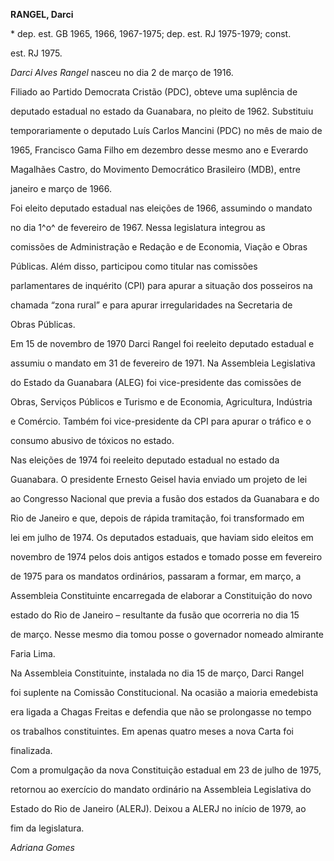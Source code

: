 **RANGEL, Darci**



\* dep. est. GB 1965, 1966, 1967-1975; dep. est. RJ 1975-1979; const.

est. RJ 1975.



*Darci Alves Rangel* nasceu no dia 2 de março de 1916.



Filiado ao Partido Democrata Cristão (PDC), obteve uma suplência de

deputado estadual no estado da Guanabara, no pleito de 1962. Substituiu

temporariamente o deputado Luís Carlos Mancini (PDC) no mês de maio de

1965, Francisco Gama Filho em dezembro desse mesmo ano e Everardo

Magalhães Castro, do Movimento Democrático Brasileiro (MDB), entre

janeiro e março de 1966.



Foi eleito deputado estadual nas eleições de 1966, assumindo o mandato

no dia 1^o^ de fevereiro de 1967. Nessa legislatura integrou as

comissões de Administração e Redação e de Economia, Viação e Obras

Públicas. Além disso, participou como titular nas comissões

parlamentares de inquérito (CPI) para apurar a situação dos posseiros na

chamada “zona rural” e para apurar irregularidades na Secretaria de

Obras Públicas.



Em 15 de novembro de 1970 Darci Rangel foi reeleito deputado estadual e

assumiu o mandato em 31 de fevereiro de 1971. Na Assembleia Legislativa

do Estado da Guanabara (ALEG) foi vice-presidente das comissões de

Obras, Serviços Públicos e Turismo e de Economia, Agricultura, Indústria

e Comércio. Também foi vice-presidente da CPI para apurar o tráfico e o

consumo abusivo de tóxicos no estado.



Nas eleições de 1974 foi reeleito deputado estadual no estado da

Guanabara. O presidente Ernesto Geisel havia enviado um projeto de lei

ao Congresso Nacional que previa a fusão dos estados da Guanabara e do

Rio de Janeiro e que, depois de rápida tramitação, foi transformado em

lei em julho de 1974. Os deputados estaduais, que haviam sido eleitos em

novembro de 1974 pelos dois antigos estados e tomado posse em fevereiro

de 1975 para os mandatos ordinários, passaram a formar, em março, a

Assembleia Constituinte encarregada de elaborar a Constituição do novo

estado do Rio de Janeiro – resultante da fusão que ocorreria no dia 15

de março. Nesse mesmo dia tomou posse o governador nomeado almirante

Faria Lima.



Na Assembleia Constituinte, instalada no dia 15 de março, Darci Rangel

foi suplente na Comissão Constitucional. Na ocasião a maioria emedebista

era ligada a Chagas Freitas e defendia que não se prolongasse no tempo

os trabalhos constituintes. Em apenas quatro meses a nova Carta foi

finalizada.



Com a promulgação da nova Constituição estadual em 23 de julho de 1975,

retornou ao exercício do mandato ordinário na Assembleia Legislativa do

Estado do Rio de Janeiro (ALERJ). Deixou a ALERJ no início de 1979, ao

fim da legislatura.



*Adriana Gomes*



